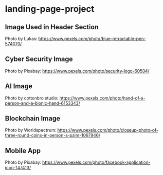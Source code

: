 # landing-page-project

## Image Used in Header Section
Photo by Lukas: https://www.pexels.com/photo/blue-retractable-pen-574070/

## Cyber Security Image
Photo by Pixabay: https://www.pexels.com/photo/security-logo-60504/

## AI Image
Photo by cottonbro studio: https://www.pexels.com/photo/hand-of-a-person-and-a-bionic-hand-6153343/

## Blockchain Image
Photo by Worldspectrum: https://www.pexels.com/photo/closeup-photo-of-three-round-coins-in-person-s-palm-1097946/

## Mobile App
Photo by Pixabay: https://www.pexels.com/photo/facebook-application-icon-147413/
